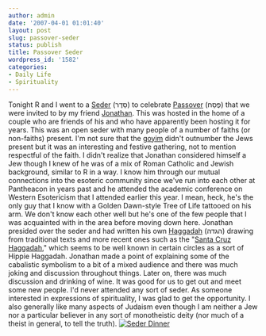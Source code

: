 ```yaml
---
author: admin
date: '2007-04-01 01:01:40'
layout: post
slug: passover-seder
status: publish
title: Passover Seder
wordpress_id: '1582'
categories:
- Daily Life
- Spirituality
---
```


Tonight R and I went to a
[Seder](http://en.wikipedia.org/wiki/Passover_Seder) (סֵדֶר) to
celebrate [Passover](http://en.wikipedia.org/wiki/Passover) (פֶּסַח)
that we were invited to by my friend
[Jonathan](http://miniver.blogspot.com/). This was hosted in the home of
a couple who are friends of his and who have apparently been hosting it
for years. This was an open seder with many people of a number of faiths
(or non-faiths) present. I'm not sure that the
[goyim](http://en.wikipedia.org/wiki/Goyim) didn't outnumber the Jews
present but it was an interesting and festive gathering, not to mention
respectful of the faith. I didn't realize that Jonathan considered
himself a Jew though I knew of he was of a mix of Roman Catholic and
Jewish background, similar to R in a way. I know him through our mutual
connections into the esoteric community since we've run into each other
at Pantheacon in years past and he attended the academic conference on
Western Esotericism that I attended earlier this year. I mean, heck,
he's the only guy that I know with a Golden Dawn-style Tree of Life
tattooed on his arm. We don't know each other well but he's one of the
few people that I was acquainted with in the area before moving down
here. Jonathan presided over the seder and had written his own
[Haggadah](http://www.myjewishlearning.com/holidays/Passover/TO_Pesach_Seder/Haggadah/New_Haggadot.htm)
(הגדה) drawing from traditional texts and more recent ones such as the
"[Santa Cruz Haggadah](http://www.santacruzhag.com/haggadah.html),"
which seems to be well known in certain circles as a sort of Hippie
Haggadah. Jonathan made a point of explaining some of the cabalistic
symbolism to a bit of a mixed audience and there was much joking and
discussion throughout things. Later on, there was much discussion and
drinking of wine. It was good for us to get out and meet some new
people. I'd never attended any sort of seder. As someone interested in
expressions of spirituality, I was glad to get the opportunity. I also
generally like many aspects of Judaism even though I am neither a Jew
nor a particular believer in any sort of monotheistic deity (nor much of
a theist in general, to tell the truth).
[![Seder
Dinner](http://farm1.static.flickr.com/206/441736988_9771c86f49.jpg)](http://www.flickr.com/photos/albill/441736988/ "Photo Sharing")
